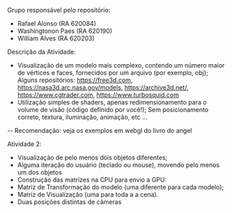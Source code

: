 Grupo responsável pelo repositório:
- Rafael Alonso   (RA 620084)
- Washingtonon Paes        (RA 620190)
- William Alves   (RA 620203)





Descrição da Atividade:
- Visualização de um modelo mais complexo, contendo um número maior de vértices e faces, fornecidos por um arquivo (por exemplo, obj); Alguns repositórios: https://free3d.com, https://nasa3d.arc.nasa.gov/models, https://archive3d.net/, https://www.cgtrader.com, https://www.turbosquid.com
- Utilização simples de shaders, apenas redimensionamento para o volume de visão (código definido por você!); Sem posicionamento correto, textura, iluminação, animação, etc ...

-- Recomendação: veja os exemplos em webgl do livro do angel

Atividade 2:

- Visualização de pelo menos dois objetos diferentes;
- Alguma iteração do usuário (teclado ou mouse), movendo pelo menos um dos objetos 
- Construção das matrizes na CPU para envio a GPU:
- Matriz de Transformação do modelo (uma diferente para cada modelo);
- Matriz de Visualização (uma para toda a a cena).
- Duas posições distintas de câmeras

